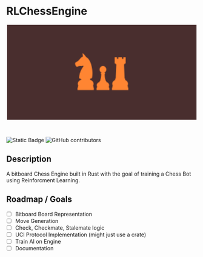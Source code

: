 
# RLChessEngine
<p align="center"><img src="./RLChessEngineLogo.png" alt="RLChessEngineLogo" width="500" height="250" style="display: block; margin: 0 auto" /></p> <br>

![Static Badge](https://img.shields.io/badge/version-1.0.0-orange) ![GitHub contributors](https://img.shields.io/github/contributors/sracha4355/RLChessEngine?color=brown) 

## Description
A bitboard Chess Engine built in Rust with the goal of training a Chess Bot using Reinforcment Learning.

## Roadmap / Goals
- [ ] Bitboard  Board Representation
- [ ] Move Generation
- [ ] Check, Checkmate, Stalemate logic
- [ ] UCI Protocol Implementation (might just use a crate)
- [ ] Train AI on Engine
- [ ] Documentation
